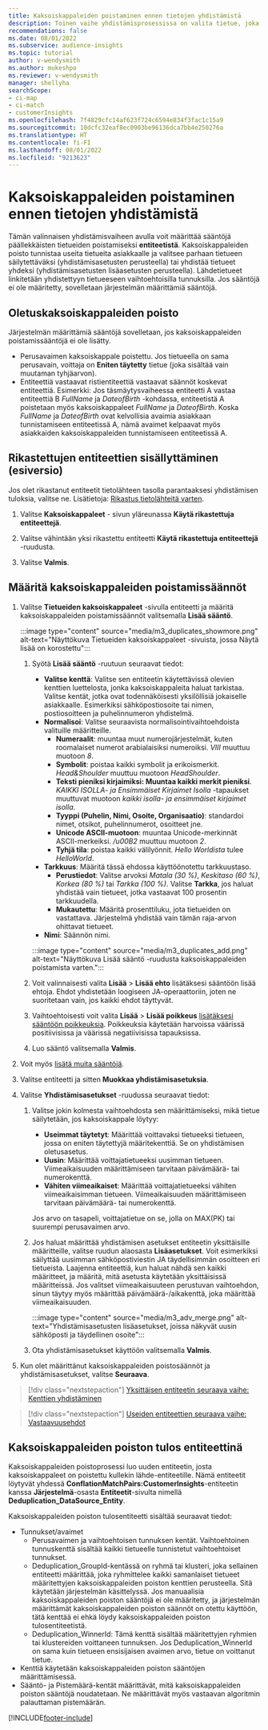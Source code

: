 ```yaml
---
title: Kaksoiskappaleiden poistaminen ennen tietojen yhdistämistä
description: Toinen vaihe yhdistämisprosessissa on valita tietue, joka tallennetaan, kun kaksoiskappaleita löytyy.
recommendations: false
ms.date: 08/01/2022
ms.subservice: audience-insights
ms.topic: tutorial
author: v-wendysmith
ms.author: mukeshpo
ms.reviewer: v-wendysmith
manager: shellyha
searchScope:
- ci-map
- ci-match
- customerInsights
ms.openlocfilehash: 7f4829cfc14af623f724c6594e834f3fac1c15a9
ms.sourcegitcommit: 10dcfc32eaf8ec0903be96136dca7bb4e250276a
ms.translationtype: HT
ms.contentlocale: fi-FI
ms.lasthandoff: 08/01/2022
ms.locfileid: "9213623"
---
```

# <a name="remove-duplicates-before-unifying-data"></a>Kaksoiskappaleiden poistaminen ennen tietojen yhdistämistä

Tämän valinnaisen yhdistämisvaiheen avulla voit määrittää sääntöjä päällekkäisten tietueiden poistamiseksi **entiteetistä**. Kaksoiskappaleiden poisto tunnistaa useita tietueita asiakkaalle ja valitsee parhaan tietueen säilytettäväksi (yhdistämisasetusten perusteella) tai yhdistää tietueet yhdeksi (yhdistämisasetusten lisäasetusten perusteella). Lähdetietueet linkitetään yhdistettyyn tietueeseen vaihtoehtoisilla tunnuksilla. Jos sääntöjä ei ole määritetty, sovelletaan järjestelmän määrittämiä sääntöjä.

## <a name="default-deduplication"></a>Oletuskaksoiskappaleiden poisto

Järjestelmän määrittämiä sääntöjä sovelletaan, jos kaksoiskappaleiden poistamissääntöjä ei ole lisätty.

- Perusavaimen kaksoiskappale poistettu.
  Jos tietueella on sama perusavain, voittaja on **Eniten täytetty** tietue (joka sisältää vain muutaman tyhjäarvon).
- Entiteettiä vastaavat ristientiteettiä vastaavat säännöt koskevat entiteettiä.
  Esimerkki: Jos täsmäytysvaiheessa entiteetti A vastaa entiteettiä B *FullName* ja *DateofBirth* -kohdassa, entiteetistä A poistetaan myös kaksoiskappaleet *FullName* ja *DateofBirth*. Koska *FullName* ja *DateofBirth* ovat kelvollisia avaimia asiakkaan tunnistamiseen entiteetissä A, nämä avaimet kelpaavat myös asiakkaiden kaksoiskappaleiden tunnistamiseen entiteetissä A.

## <a name="include-enriched-entities-preview"></a>Rikastettujen entiteettien sisällyttäminen (esiversio)

Jos olet rikastanut entiteetit tietolähteen tasolla parantaaksesi yhdistämisen tuloksia, valitse ne. Lisätietoja: [Rikastus tietolähteitä varten](data-sources-enrichment.md).

1. Valitse **Kaksoiskappaleet** - sivun yläreunassa **Käytä rikastettuja entiteettejä**.

1. Valitse vähintään yksi rikastettu entiteetti **Käytä rikastettuja entiteettejä** -ruudusta.

1. Valitse **Valmis**.

## <a name="define-deduplication-rules"></a>Määritä kaksoiskappaleiden poistamissäännöt

1. Valitse **Tietueiden kaksoiskappaleet** -sivulla entiteetti ja määritä kaksoiskappaleiden poistamissäännöt valitsemalla **Lisää sääntö**.

   :::image type="content" source="media/m3_duplicates_showmore.png" alt-text="Näyttökuva Tietueiden kaksoiskappaleet -sivuista, jossa Näytä lisää on korostettu":::

   1. Syötä **Lisää sääntö** -ruutuun seuraavat tiedot:
      - **Valitse kenttä**: Valitse sen entiteetin käytettävissä olevien kenttien luettelosta, jonka kaksoiskappaleita haluat tarkistaa. Valitse kentät, jotka ovat todennäköisesti yksilöllisiä jokaiselle asiakkaalle. Esimerkiksi sähköpostiosoite tai nimen, postiosoitteen ja puhelinnumeron yhdistelmä.
      - **Normalisoi**: Valitse seuraavista normalisointivaihtoehdoista valituille määritteille.
        - **Numeraalit**: muuntaa muut numerojärjestelmät, kuten roomalaiset numerot arabialaisiksi numeroiksi. *VIII* muuttuu muotoon *8*.
        - **Symbolit**: poistaa kaikki symbolit ja erikoismerkit. *Head&Shoulder* muuttuu muotoon *HeadShoulder*.
        - **Teksti pieniksi kirjaimiksi: Muuntaa kaikki merkit pieniksi**. *KAIKKI ISOLLA- ja Ensimmäiset Kirjaimet Isolla* -tapaukset muuttuvat muotoon *kaikki isolla- ja ensimmäiset kirjaimet isolla*.
        - **Tyyppi (Puhelin, Nimi, Osoite, Organisaatio)**: standardoi nimet, otsikot, puhelinnumerot, osoitteet jne.
        - **Unicode ASCII-muotoon**: muuntaa Unicode-merkinnät ASCII-merkeiksi. */u00B2* muuttuu muotoon *2*.
        - **Tyhjä tila**: poistaa kaikki välilyönnit. *Hello Worldista* tulee *HelloWorld*.
      - **Tarkkuus**: Määritä tässä ehdossa käyttöönotettu tarkkuustaso.
        - **Perustiedot**: Valitse arvoksi *Matala (30 %)*, *Keskitaso (60 %)*, *Korkea (80 %)* tai *Tarkka (100 %)*. Valitse **Tarkka**, jos haluat yhdistää vain tietueet, jotka vastaavat 100 prosentin tarkkuudella.
        - **Mukautettu**: Määritä prosenttiluku, jota tietueiden on vastattava. Järjestelmä yhdistää vain tämän raja-arvon ohittavat tietueet.
      - **Nimi**: Säännön nimi.

      :::image type="content" source="media/m3_duplicates_add.png" alt-text="Näyttökuva Lisää sääntö -ruudusta kaksoiskappaleiden poistamista varten.":::

   1. Voit valinnaisesti valita **Lisää** > **Lisää ehto** lisätäksesi sääntöön lisää ehtoja. Ehdot yhdistetään loogiseen JA-operaattoriin, joten ne suoritetaan vain, jos kaikki ehdot täyttyvät.

   1. Vaihtoehtoisesti voit valita **Lisää** > **Lisää poikkeus** [lisätäksesi sääntöön poikkeuksia](match-entities.md#add-exceptions-to-a-rule). Poikkeuksia käytetään harvoissa väärissä positiivisissa ja väärissä negatiivisissa tapauksissa.

   1. Luo sääntö valitsemalla **Valmis**.

1. Voit myös [lisätä muita sääntöjä](#define-deduplication-rules).

1. Valitse entiteetti ja sitten **Muokkaa yhdistämisasetuksia**.

1. Valitse **Yhdistämisasetukset** -ruudussa seuraavat tiedot:
   1. Valitse jokin kolmesta vaihtoehdosta sen määrittämiseksi, mikä tietue säilytetään, jos kaksoiskappale löytyy:
      - **Useimmat täytetyt**: Määrittää voittavaksi tietueeksi tietueen, jossa on eniten täytettyjä määritekenttiä. Se on yhdistämisen oletusasetus.
      - **Uusin**: Määrittää voittajatietueeksi uusimman tietueen. Viimeaikaisuuden määrittämiseen tarvitaan päivämäärä- tai numerokenttä.
      - **Vähiten viimeaikaiset**: Määrittää voittajatietueeksi vähiten viimeaikaisimman tietueen. Viimeaikaisuuden määrittämiseen tarvitaan päivämäärä- tai numerokenttä.
      
      Jos arvo on tasapeli, voittajatietue on se, jolla on MAX(PK) tai suurempi perusavaimen arvo.
      
   1. Jos haluat määrittää yhdistämisen asetukset entiteetin yksittäisille määritteille, valitse ruudun alaosasta **Lisäasetukset**. Voit esimerkiksi säilyttää uusimman sähköpostiviestin JA täydellisimmän osoitteen eri tietueista. Laajenna entiteettiä, kun haluat nähdä sen kaikki määritteet, ja määritä, mitä asetusta käytetään yksittäisissä määritteissä. Jos valitset viimeaikaisuuteen perustuvan vaihtoehdon, sinun täytyy myös määrittää päivämäärä-/aikakenttä, joka määrittää viimeaikaisuuden.

      :::image type="content" source="media/m3_adv_merge.png" alt-text="Yhdistämisasetusten lisäasetukset, joissa näkyvät uusin sähköposti ja täydellinen osoite":::

   1. Ota yhdistämisasetukset käyttöön valitsemalla **Valmis**.

1. Kun olet määrittänut kaksoiskappaleiden poistosäännöt ja yhdistämisasetukset, valitse **Seuraava**.
  
> [!div class="nextstepaction"]
> [Yksittäisen entiteetin seuraava vaihe: Kenttien yhdistäminen](merge-entities.md)

> [!div class="nextstepaction"]
> [Useiden entiteettien seuraava vaihe: Vastaavuusehdot](match-entities.md)

## <a name="deduplication-output-as-an-entity"></a>Kaksoiskappaleiden poiston tulos entiteettinä

Kaksoiskappaleiden poistoprosessi luo uuden entiteetin, josta kaksoiskappaleet on poistettu kullekin lähde-entiteetille. Nämä entiteetit löytyvät yhdessä **ConflationMatchPairs:CustomerInsights**-entiteetin kanssa **Järjestelmä**-osasta **Entiteetit**-sivulta nimellä **Deduplication_DataSource_Entity**.

Kaksoiskappaleiden poiston tulosentiteetti sisältää seuraavat tiedot:

- Tunnukset/avaimet
  - Perusavaimen ja vaihtoehtoisen tunnuksen kentät. Vaihtoehtoinen tunnuskenttä sisältää kaikki tietueelle tunnistetut vaihtoehtoiset tunnukset.
  - Deduplication_GroupId-kentässä on ryhmä tai klusteri, joka sellainen entiteetti määrittää, joka ryhmittelee kaikki samanlaiset tietueet määritettyjen kaksoiskappaleiden poiston kenttien perusteella. Sitä käytetään järjestelmän käsittelyssä. Jos manuaalisia kaksoiskappaleiden poiston sääntöjä ei ole määritetty, ja järjestelmän määrittämät kaksoiskappaleiden poiston säännöt on otettu käyttöön, tätä kenttää ei ehkä löydy kaksoiskappaleiden poiston tulosentiteetistä.
  - Deduplication_WinnerId: Tämä kenttä sisältää määritettyjen ryhmien tai klustereiden voittaneen tunnuksen. Jos Deduplication_WinnerId on sama kuin tietueen ensisijaisen avaimen arvo, tietue on voittanut tietue.
- Kenttiä käytetään kaksoiskappaleiden poiston sääntöjen määrittämisessä.
- Sääntö- ja Pistemäärä-kentät määrittävät, mitä kaksoiskappaleiden poiston sääntöjä noudatetaan. Ne määrittävät myös vastaavan algoritmin palauttaman pistemäärän.

[!INCLUDE[footer-include](includes/footer-banner.md)]
